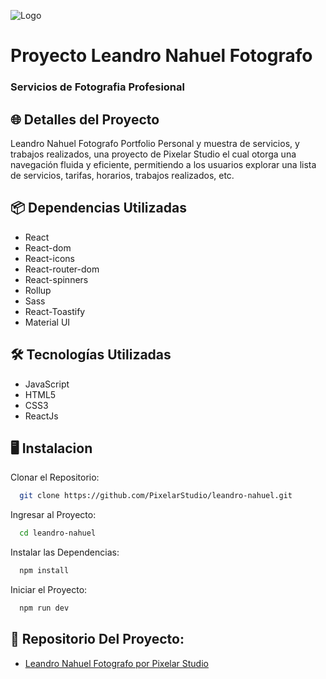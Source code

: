 

![Logo](https://raw.githubusercontent.com/PixelarStudio/leandro-nahuel/master/images/LogoLea111.png)

# Proyecto Leandro Nahuel Fotografo 
### Servicios de Fotografia Profesional

## 🌐 Detalles del Proyecto

Leandro Nahuel Fotografo Portfolio Personal y muestra de servicios, y trabajos realizados, una proyecto de Pixelar Studio el cual otorga una navegación fluida y eficiente, permitiendo a los usuarios explorar una lista de servicios, tarifas, horarios, trabajos realizados, etc.


## 📦 Dependencias Utilizadas

- React
- React-dom
- React-icons
- React-router-dom
- React-spinners
- Rollup
- Sass
- React-Toastify
- Material UI 

## 🛠 Tecnologías Utilizadas

- JavaScript
- HTML5
- CSS3
- ReactJs

## 🖥 Instalacion

Clonar el Repositorio: 

```bash
  git clone https://github.com/PixelarStudio/leandro-nahuel.git
```

Ingresar al Proyecto:

```bash
  cd leandro-nahuel
```

Instalar las Dependencias:

```bash
  npm install
```

Iniciar el Proyecto:

```bash
  npm run dev
```

## 🔗 Repositorio Del Proyecto: 
- [Leandro Nahuel Fotografo por Pixelar Studio](https://github.com/PixelarStudio/leandro-nahuel)

